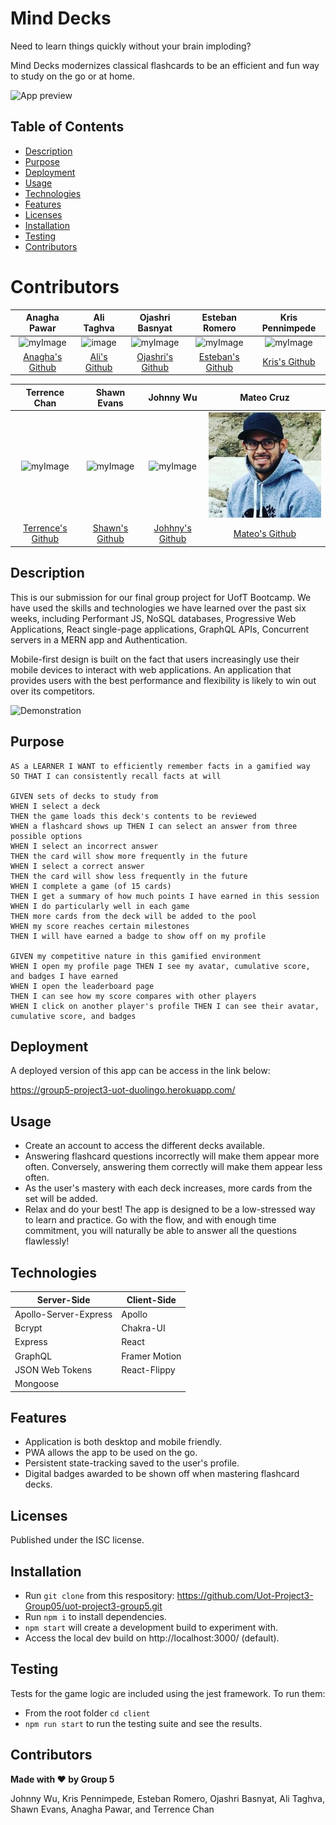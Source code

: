 # Mind Decks

Need to learn things quickly without your brain imploding?

Mind Decks modernizes classical flashcards to be an efficient and fun way to study on the go or at home.

![App preview](https://user-images.githubusercontent.com/11519585/119285344-d5a7b000-bc0f-11eb-9d5a-38ca27b08db5.png)

## Table of Contents

- [Description](#description)
- [Purpose](#purpose)
- [Deployment](#deployment)
- [Usage](#usage)
- [Technologies](#technologies)
- [Features](#features)
- [Licenses ](#licenses)
- [Installation](#installation)
- [Testing](#testing)
- [Contributors](#contributors)

# Contributors

|                                     Anagha Pawar                                      |                                                   Ali Taghva                                                    |                                Ojashri Basnyat                                 |                                 Esteban Romero                                 |                         Kris Pennimpede                          |
| :-----------------------------------------------------------------------------------: | :-------------------------------------------------------------------------------------------------------------: | :----------------------------------------------------------------------------: | :----------------------------------------------------------------------------: | :--------------------------------------------------------------: |
| ![myImage](https://anagha778.github.io/react-portfolio/static/media/Pic.d177441a.png) | ![image](https://user-images.githubusercontent.com/72447285/111550764-3240a780-8755-11eb-9c79-386292e447f1.png) | ![myImage](https://ca.slack-edge.com/T01EXTZCZ44-U01FJHU7QFL-f542de91cc26-512) | ![myImage](https://ca.slack-edge.com/T01EXTZCZ44-U01FQLMPF60-9d41f3ddda9e-512) | ![myImage](https://avatars.githubusercontent.com/u/74478797?v=4) |
|      <a href="https://github.com/Anagha778" target="_blank"> Anagha's Github</a>      |                             <a href="https://github.com/a-taghva">Ali's Github</a>                              |       <a href="https://github.com/Ojashri-Basnyat"> Ojashri's Github</a>       |             <a href="https://github.com/esroleo">Esteban's Github              |      <a href="https://github.com/krispywing">Kris's Github       |

|                                   Terrence Chan                                   |                           Shawn Evans                           |                                 Johnny Wu                                  |                       Mateo Cruz                        |
| :-------------------------------------------------------------------------------: | :-------------------------------------------------------------: | :------------------------------------------------------------------------: | :-----------------------------------------------------: |
|         ![myImage](https://avatars.githubusercontent.com/u/11519585?v=4)          | ![myImage](https://avatars.githubusercontent.com/u/3218539?v=4) | ![myImage](https://wujoh.github.io/Portfolio/assets/images/profilepic.jpg) |    ![myImage](./client/src/assets/images/cruzma.JPG)    |
| <a href="https://github.com/TerrenceJChan" target="_blank"> Terrence's Github</a> |    <a href="https://github.com/bluesatyr">Shawn's Github</a>    |          <a href="https://github.com/WuJoh"> Johhny's Github</a>           | <a href="https://github.com/cruzma"> Mateo's Github</a> |

## Description

This is our submission for our final group project for UofT Bootcamp. We have used the skills and technologies we have learned over the past six weeks, including Performant JS, NoSQL databases, Progressive Web Applications, React single-page applications, GraphQL APIs, Concurrent servers in a MERN app and Authentication.

Mobile-first design is built on the fact that users increasingly use their mobile devices to interact with web applications. An application that provides users with the best performance and flexibility is likely to win out over its competitors.

![Demonstration](https://user-images.githubusercontent.com/11519585/119285613-6a121280-bc10-11eb-99d6-dda4f7362f9f.gif)

## Purpose

```
AS a LEARNER I WANT to efficiently remember facts in a gamified way
SO THAT I can consistently recall facts at will

GIVEN sets of decks to study from
WHEN I select a deck
THEN the game loads this deck's contents to be reviewed
WHEN a flashcard shows up THEN I can select an answer from three possible options
WHEN I select an incorrect answer
THEN the card will show more frequently in the future
WHEN I select a correct answer
THEN the card will show less frequently in the future
WHEN I complete a game (of 15 cards)
THEN I get a summary of how much points I have earned in this session WHEN I do particularly well in each game
THEN more cards from the deck will be added to the pool
WHEN my score reaches certain milestones
THEN I will have earned a badge to show off on my profile

GIVEN my competitive nature in this gamified environment
WHEN I open my profile page THEN I see my avatar, cumulative score, and badges I have earned
WHEN I open the leaderboard page
THEN I can see how my score compares with other players
WHEN I click on another player's profile THEN I can see their avatar, cumulative score, and badges
```

## Deployment

A deployed version of this app can be access in the link below:

https://group5-project3-uot-duolingo.herokuapp.com/

## Usage

- Create an account to access the different decks available.
- Answering flashcard questions incorrectly will make them appear more often. Conversely, answering them correctly will make them appear less often.
- As the user's mastery with each deck increases, more cards from the set will be added.
- Relax and do your best! The app is designed to be a low-stressed way to learn and practice. Go with the flow, and with enough time commitment, you will naturally be able to answer all the questions flawlessly!

## Technologies

| Server-Side           | Client-Side   |
| --------------------- | ------------- |
| Apollo-Server-Express | Apollo        |
| Bcrypt                | Chakra-UI     |
| Express               | React         |
| GraphQL               | Framer Motion |
| JSON Web Tokens       | React-Flippy  |
| Mongoose              |               |

## Features

- Application is both desktop and mobile friendly.
- PWA allows the app to be used on the go.
- Persistent state-tracking saved to the user's profile.
- Digital badges awarded to be shown off when mastering flashcard decks.

## Licenses

Published under the ISC license.

## Installation

- Run `git clone` from this respository: https://github.com/Uot-Project3-Group05/uot-project3-group5.git
- Run `npm i` to install dependencies.
- `npm start` will create a development build to experiment with.
- Access the local dev build on http://localhost:3000/ (default).

## Testing

Tests for the game logic are included using the jest framework. To run them:

- From the root folder `cd client`
- `npm run start` to run the testing suite and see the results.

## Contributors

**Made with ❤️ by Group 5**

Johnny Wu, Kris Pennimpede, Esteban Romero, Ojashri Basnyat, Ali Taghva, Shawn Evans, Anagha Pawar, and Terrence Chan
